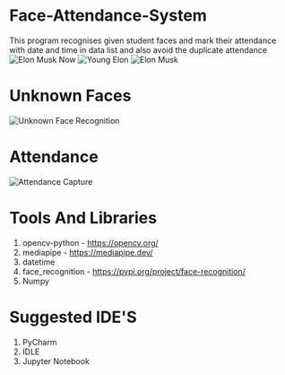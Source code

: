 # Face-Attendance-System
This program recognises given student faces and mark their attendance with date and time in data list and also avoid the duplicate attendance
![Elon Musk Now](https://user-images.githubusercontent.com/69015017/177570540-049525cf-e57f-4dbf-86a7-b4f65b3d7186.PNG)
![Young Elon](https://user-images.githubusercontent.com/69015017/177570572-182d7e82-4241-4cf1-accb-29bc4d14d483.PNG)
![Elon Musk](https://user-images.githubusercontent.com/69015017/177570595-f7446d32-3edf-4c27-bb35-1cb4fe4cdb74.PNG)

# Unknown Faces
![Unknown Face Recognition](https://user-images.githubusercontent.com/69015017/177675829-36add195-71cf-4f64-9846-51f91d76ecf8.PNG)


# Attendance
![Attendance Capture](https://user-images.githubusercontent.com/69015017/177675889-f829c859-8b7b-4317-a526-247a685815b7.PNG)


# Tools And Libraries

1. opencv-python - https://opencv.org/
2. mediapipe - https://mediapipe.dev/
3. datetime
4. face_recognition - https://pypi.org/project/face-recognition/
5. Numpy

# Suggested IDE'S
1. PyCharm
2. IDLE
3. Jupyter Notebook
